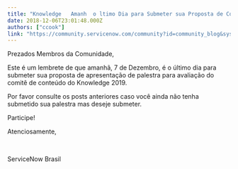 ```yaml
---
title: "Knowledge   Amanh  o ltimo Dia para Submeter sua Proposta de Contedo"
date: 2018-12-06T23:01:48.000Z
authors: ["ccook"]
link: "https://community.servicenow.com/community?id=community_blog&sys_id=b7066514db1aef0011762183ca96191c"
---
```

<p>Prezados Membros da Comunidade, </p>
<p>Este é um lembrete de que amanhã, 7 de Dezembro, é o último dia para submeter sua proposta de apresentação de palestra para avaliação do comitê de conteúdo do Knowledge 2019. </p>
<p>Por favor consulte os posts anteriores caso você ainda não tenha submetido sua palestra mas deseje submeter. </p>
<p>Participe! </p>
<p>Atenciosamente, </p>
<p> </p>
<p>ServiceNow Brasil </p>
<p> </p>